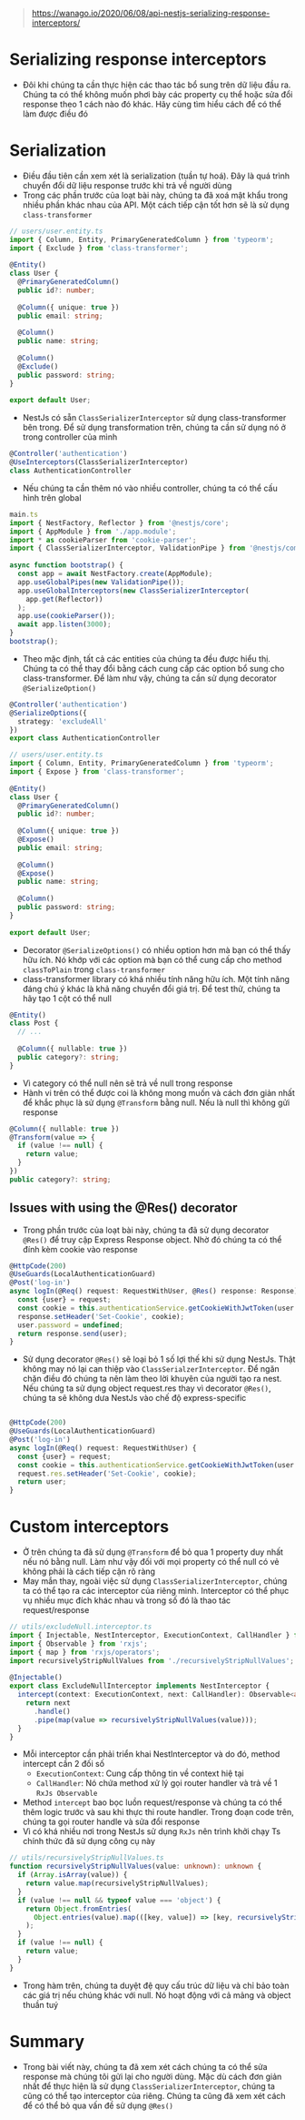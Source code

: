 > https://wanago.io/2020/06/08/api-nestjs-serializing-response-interceptors/
# Serializing response interceptors
- Đôi khi chúng ta cần thực hiện các thao tác bổ sung trên dữ liệu đầu ra. Chúng ta có thể không muốn phơi bày các property cụ thể hoặc sửa đổi response theo 1 cách nào đó khác. Hãy cùng tìm hiểu cách để có thể làm được điều đó

# Serialization
- Điều đầu tiên cần xem xét là serialization (tuần tự hoá). Đây là quá trình chuyển đổi dữ liệu response trước khi trả về người dùng
- Trong các phần trước của loạt bài này, chúng ta đã xoá mật khẩu trong nhiều phần khác nhau của API. Một cách tiếp cận tốt hơn sẽ là sử dụng `class-transformer`
```ts
// users/user.entity.ts
import { Column, Entity, PrimaryGeneratedColumn } from 'typeorm';
import { Exclude } from 'class-transformer';
 
@Entity()
class User {
  @PrimaryGeneratedColumn()
  public id?: number;
 
  @Column({ unique: true })
  public email: string;
 
  @Column()
  public name: string;
 
  @Column()
  @Exclude()
  public password: string;
}
 
export default User;
```
- NestJs có sẵn `ClassSerializerInterceptor` sử dụng class-transformer bên trong. Để sử dụng transformation trên, chúng ta cần sử dụng nó ở trong controller của mình
```ts
@Controller('authentication')
@UseInterceptors(ClassSerializerInterceptor)
class AuthenticationController
```
- Nếu chúng ta cần thêm nó vào nhiều controller, chúng ta có thể cấu hình trên global
```ts
main.ts
import { NestFactory, Reflector } from '@nestjs/core';
import { AppModule } from './app.module';
import * as cookieParser from 'cookie-parser';
import { ClassSerializerInterceptor, ValidationPipe } from '@nestjs/common';
 
async function bootstrap() {
  const app = await NestFactory.create(AppModule);
  app.useGlobalPipes(new ValidationPipe());
  app.useGlobalInterceptors(new ClassSerializerInterceptor(
    app.get(Reflector))
  );
  app.use(cookieParser());
  await app.listen(3000);
}
bootstrap();
```
- Theo mặc định, tất cả các entities của chúng ta đều được hiểu thị. Chúng ta có thể thay đổi bằng cách cung cấp các option bổ sung cho class-transformer. Để làm như vậy, chúng ta cần sử dụng decorator `@SerializeOption()`
```ts
@Controller('authentication')
@SerializeOptions({
  strategy: 'excludeAll'
})
export class AuthenticationController

// users/user.entity.ts
import { Column, Entity, PrimaryGeneratedColumn } from 'typeorm';
import { Expose } from 'class-transformer';
 
@Entity()
class User {
  @PrimaryGeneratedColumn()
  public id?: number;
 
  @Column({ unique: true })
  @Expose()
  public email: string;
 
  @Column()
  @Expose()
  public name: string;
 
  @Column()
  public password: string;
}
 
export default User;
```
- Decorator `@SerializeOptions()` có nhiều option hơn mà bạn có thể thấy hữu ích. Nó khớp với các option mà bạn có thể cung cấp cho method `classToPlain` trong `class-transformer`
- class-transformer library có khá nhiều tính năng hữu ích. Một tính năng đáng chú ý khác là khả năng chuyển đổi giá trị. Để test thử, chúng ta hãy tạo 1 cột có thể null
```ts
@Entity()
class Post {
  // ...
 
  @Column({ nullable: true })
  public category?: string;
}
```
- Vì category có thể null nên sẽ trả về null trong response
- Hành vi trên có thể được coi là không mong muốn và cách đơn giản nhất để khắc phục là sử dụng `@Transform` bằng null. Nếu là null thì không gửi response
```ts
@Column({ nullable: true })
@Transform(value => {
  if (value !== null) {
    return value;
  }
})
public category?: string;
```
## Issues with using the @Res() decorator
- Trong phần trước của loạt bài này, chúng ta đã sử dụng decorator `@Res()` để truy cập Express Response object. Nhờ đó chúng ta có thể đính kèm cookie vào response
```ts
@HttpCode(200)
@UseGuards(LocalAuthenticationGuard)
@Post('log-in')
async logIn(@Req() request: RequestWithUser, @Res() response: Response) {
  const {user} = request;
  const cookie = this.authenticationService.getCookieWithJwtToken(user.id);
  response.setHeader('Set-Cookie', cookie);
  user.password = undefined;
  return response.send(user);
}
```
- Sử dụng decorator `@Res()` sẽ loại bỏ 1 số lợi thế khi sử dụng NestJs. Thật không may nó lại can thiệp vào `ClassSerialzerInterceptor`. Để ngăn chặn điều đó chúng ta nên làm theo lời khuyên của người tạo ra nest. Nếu chúng ta sử dụng object request.res thay vì decorator `@Res()`, chúng ta sẽ không dưa NestJs vào chế độ express-specific
```ts

@HttpCode(200)
@UseGuards(LocalAuthenticationGuard)
@Post('log-in')
async logIn(@Req() request: RequestWithUser) {
  const {user} = request;
  const cookie = this.authenticationService.getCookieWithJwtToken(user.id);
  request.res.setHeader('Set-Cookie', cookie);
  return user;
}
```
# Custom interceptors
- Ở trên chúng ta đã sử dụng `@Transform` để bỏ qua 1 property duy nhất nếu nó bằng null. Làm như vậy đối với mọi property có thể null có vẻ không phải là cách tiếp cận rõ ràng
- May mắn thay, ngoài việc sử dụng `ClassSerializerInterceptor`, chúng ta có thể tạo ra các interceptor của riêng mình. Interceptor có thể phục vụ nhiều mục đích khác nhau và trong số đó là thao tác request/response
```ts
// utils/excludeNull.interceptor.ts
import { Injectable, NestInterceptor, ExecutionContext, CallHandler } from '@nestjs/common';
import { Observable } from 'rxjs';
import { map } from 'rxjs/operators';
import recursivelyStripNullValues from './recursivelyStripNullValues';
 
@Injectable()
export class ExcludeNullInterceptor implements NestInterceptor {
  intercept(context: ExecutionContext, next: CallHandler): Observable<any> {
    return next
      .handle()
      .pipe(map(value => recursivelyStripNullValues(value)));
  }
}
```
- Mỗi interceptor cần phải triển khai NestInterceptor và do đó, method intercept cần 2 đối số
  - `ExecutionContext`: Cung cấp thông tin về context hiệ tại
  - `CallHandler`: Nó chứa method xử lý gọi router handler và trả về 1 `RxJs Observable`
- Method `intercept` bao bọc luồn request/response và chúng ta có thể thêm logic trước và sau khi thực thi route handler. Trong đoạn code trên, chúng ta gọi router handle và sửa đổi response
- Vì có khá nhiều nơi trong NestJs sử dụng `RxJs` nên trình khởi chạy Ts chính thức đã sử dụng công cụ này
```ts
// utils/recursivelyStripNullValues.ts
function recursivelyStripNullValues(value: unknown): unknown {
  if (Array.isArray(value)) {
    return value.map(recursivelyStripNullValues);
  }
  if (value !== null && typeof value === 'object') {
    return Object.fromEntries(
      Object.entries(value).map(([key, value]) => [key, recursivelyStripNullValues(value)])
    );
  }
  if (value !== null) {
    return value;
  }
}
```
- Trong hàm trên, chúng ta duyệt đệ quy cấu trúc dữ liệu và chỉ bảo toàn các giá trị nếu chúng khác với null. Nó hoạt động với cả mảng và object thuần tuý

# Summary
- Trong bài viết này, chúng ta đã xem xét cách chúng ta có thể sửa response mà chúng tôi gửi lại cho người dùng. Mặc dù cách đơn giản nhất để thực hiện là sử dụng `ClassSerializerInterceptor`, chúng ta cũng có thể tạo interceptor của riêng. Chúng ta cũng đã xem xét cách để có thể bỏ qua vấn đề sử dụng `@Res()`
